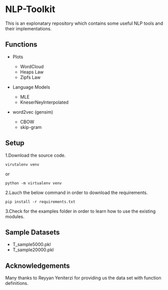 # NLP-Toolkit
This is an explonatary repository which contains some useful NLP tools and their implementations.
 
## Functions
 - Plots
   - WordCloud
   - Heaps Law
   - Zipfs Law
  
 - Language Models
   - MLE
   - KneserNeyInterpolated
  
 - word2vec (gensim)
   - CBOW
   - skip-gram
  
## Setup
1.Download the source code.
 ```
 virutalenv venv
 ```
or
 ```
 python -m virtualenv venv
 ```

2.Lauch the below command in order to download the requirements.
 ```
 pip install -r requirements.txt
 ```
3.Check for the examples folder in order to learn how to use the existing modules.

## Sample Datasets
- T_sample5000.pkl
- T_sample20000.pkl

## Acknowledgements
Many thanks to Reyyan Yeniterzi for providing us the data set with function definitions.

